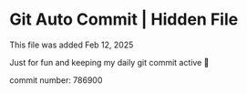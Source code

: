 # Git Auto Commit | Hidden File

This file was added Feb 12, 2025

Just for fun and keeping my daily git commit active 🤪

commit number: 786900
